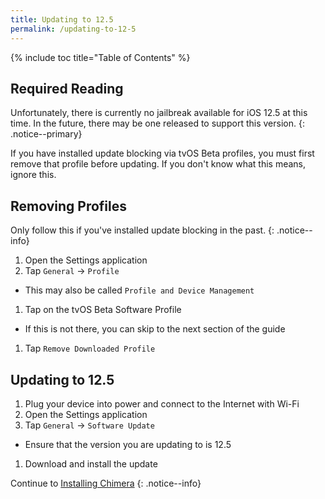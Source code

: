 ```yaml
---
title: Updating to 12.5
permalink: /updating-to-12-5
---
```


{% include toc title="Table of Contents" %}

## Required Reading

Unfortunately, there is currently no jailbreak available for iOS 12.5 at this time. In the future, there may be one released to support this version.
{: .notice--primary}

If you have installed update blocking via tvOS Beta profiles, you must first remove that profile before updating. If you don't know what this means, ignore this.

## Removing Profiles

Only follow this if you've installed update blocking in the past.
{: .notice--info}

1. Open the Settings application
1. Tap `General` -> `Profile`
  - This may also be called `Profile and Device Management`
1. Tap on the tvOS Beta Software Profile
  - If this is not there, you can skip to the next section of the guide
1. Tap `Remove Downloaded Profile`

## Updating to 12.5

1. Plug your device into power and connect to the Internet with Wi-Fi
1. Open the Settings application
1. Tap `General` -> `Software Update`
  - Ensure that the version you are updating to is 12.5
1. Download and install the update

Continue to [Installing Chimera](installing-chimera)
{: .notice--info}
